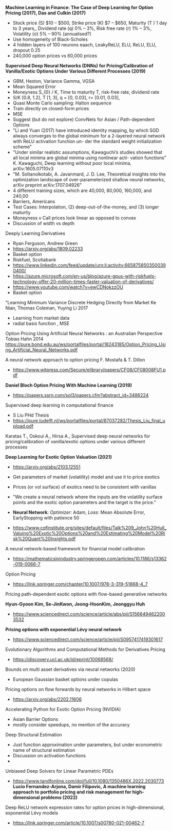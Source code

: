 **Machine Learning in Finance: The Case of Deep Learning for Option Pricing (2017), Das and Culkin (2017)**


+ Stock price (S) $10 – $500, Strike price (K) $7 – $650, Maturity (T ) 1 day to 3 years,, Dividend rate (q) 0% – 3%, Risk free rate (r) 1% – 3%, Volatility (σ) 5% – 90% (annualised?)
+ Use homogeneity of Black-Scholes
+ 4 hidden layers of 100 neurons eaach, LeakyReLU, ELU, ReLU, ELU, dropout 0.25
+ 240,000 option prices vs 60,000 prices

**Supervised Deep Neural Networks (DNNs) for Pricing/Calibration of Vanilla/Exotic Options Under Various Different Processes (2019)**   

+ GBM, Heston, Variance Gamma, VGSA
+ Mean Squared Error
+ Moneyness S_{0} / K, Time to maturity T, risk-free rate, dividend rate
+ S/K [0.8, 1.2], T [1, 3], q = [0, 0.03], r=  [0.01, 0.03],    
+ Quasi Monte Carlo sampling: Halton sequence
+ Train directly on closed-form prices
+ MSE
+ Suggest (but do not explore) ConvNets for Asian / Path-dependent Options
+ "Li and Yuan (2017) have introduced identity mapping, by which SGD always converges to
the global minimum for a 2-layered neural network with ReLU activation function un-
der the standard weight initialization scheme"
+ "Under similar realistic assumptions,
Kawaguchi’s studies showed that all local minima are global minima using nonlinear acti-
vation functions" K. Kawaguchi, Deep learning without poor local minima, arXiv:1605.07110v3
+ "M. Soltanolkotabi, A. Javanmard, J. D. Lee, Theoretical insights into the optimization landscape of over-parameterized shallow neural networks, arXiv preprint arXiv:1707.04926"
+ 4 different training sizes, which are 40,000, 80,000, 160,000, and 240,00
+ Barriers, Americans
+ Test Cases: Interpolation, (2) deep-out-of-the-money, and (3) longer maturity
+ Moneyness v Call prices look linear as opposed to convex
+ Discussion of width vs depth






Deeply Learning Derivatives
+ Ryan Ferguson, Andrew Green
+ https://arxiv.org/abs/1809.02233
+ Basket option
+ Riskfuel, Scotiabank
+ https://www.linkedin.com/feed/update/urn:li:activity:6658758503500390400/
+ https://azure.microsoft.com/en-us/blog/azure-gpus-with-riskfuels-technology-offer-20-million-times-faster-valuation-of-derivatives/
+ https://www.youtube.com/watch?v=ewCDNokzzOU
+ Basket option








"Learning Minimum Variance Discrete Hedging Directly from Market	Ke Nian, Thomas Coleman, Yuying Li	2017

+ Learning from market data
+ radial basis function , MSE



Option Pricing Using Artificial Neural Networks : an Australian Perspective	Tobias Hahn	2014	https://pure.bond.edu.au/ws/portalfiles/portal/18243185/Option_Pricing_Using_Artificial_Neural_Networks.pdf


A neural network approach to option pricing F. Mostafa & T. Dillon
+ https://www.witpress.com/Secure/elibrary/papers/CF08/CF08008FU1.pdf




**Daniel Bloch Option Pricing With Machine Learning (2019)**
+ https://papers.ssrn.com/sol3/papers.cfm?abstract_id=3486224


Supervised deep learning in computational finance
+ S Liu PHd Thesis
+ https://pure.tudelft.nl/ws/portalfiles/portal/87037282/Thesis_Liu_final_upload.pdf


Karatas T., Oskoui A., Hirsa A., Supervised deep neural networks for pricing/calibration of vanilla/exotic
options under various different processes

**Deep Learning for Exotic Option Valuation (2021)**

+ https://arxiv.org/abs/2103.12551
+ Get parameters of market (volatility) model and use it to price exotics
+ Prices (or vol surface) of exotics need to be consistent with vanillas
+ "We create a neural network where the inputs are the volatility surface points and the exotic option parameters and the target is the price."
+ **Neural Network**: *Optimizer*: Adam, *Loss*: Mean Absolute Error, EarlyStopping with patience 50

+ https://www.cqfinstitute.org/sites/default/files/Talk%209_John%20Hull_Valuing%20Exotic%20Options%20and%20Estimating%20Model%20Risk%20Quant%20Insights.pdf



A neural network-based framework for financial model calibration
+ https://mathematicsinindustry.springeropen.com/articles/10.1186/s13362-019-0066-7

Option Pricing
+ https://link.springer.com/chapter/10.1007/978-3-319-51668-4_7




Pricing path-dependent exotic options with flow-based generative networks

**Hyun-Gyoon Kim, Se-JinKwon, Jeong-HoonKim, Jeonggyu Huh**

+ https://www.sciencedirect.com/science/article/abs/pii/S1568494622003532

**Pricing options with exponential Lévy neural network**

+ https://www.sciencedirect.com/science/article/pii/S0957417419301617

 Evolutionary Algorithms and Computational Methods for Derivatives Pricing 
 + https://discovery.ucl.ac.uk/id/eprint/10068568/


Bounds on multi asset derivatives via neural networks (2020)
+ European Gaussian basket options under copulas

Pricing options on flow forwards by neural networks in Hilbert space

+ https://arxiv.org/abs/2202.11606

Accelerating Python for Exotic Option Pricing (NVIDIA)
+ Asian Barrier Options
+ mostly consider speedups, no mention of the accuracy 

Deep Structural Estimation
+ Just function approximation under parameters, but under econometric name of structural estimation
+ Discussion on activation functions
+ 



 Unbiased Deep Solvers for Linear Parametric PDEs
 + https://www.tandfonline.com/doi/full/10.1080/1350486X.2022.2030773
**Lucio Fernandez-Arjona, Damir Filipovic, A machine learning approach to portfolio pricing and risk management for high-dimensional problems (2022)**


Deep ReLU network expression rates for option prices in high-dimensional, exponential Lévy models
+ https://link.springer.com/article/10.1007/s00780-021-00462-7
